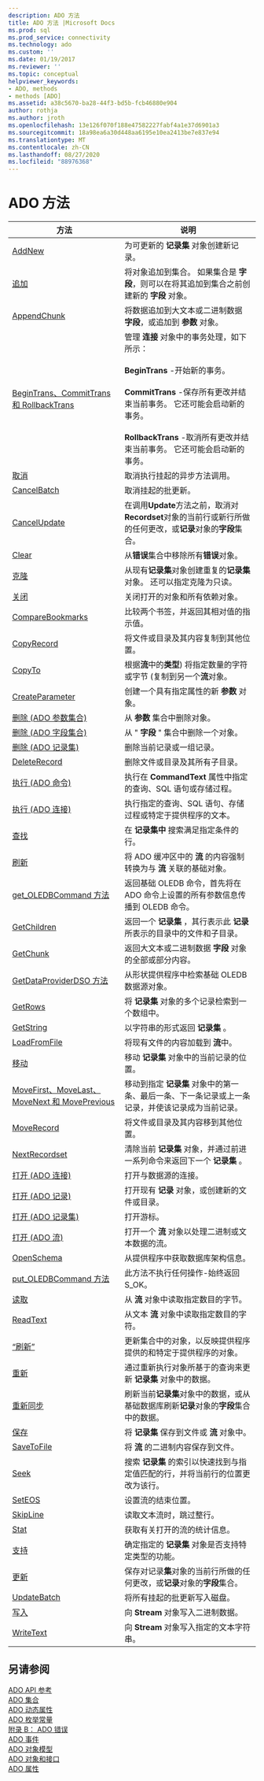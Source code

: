 ```yaml
---
description: ADO 方法
title: ADO 方法 |Microsoft Docs
ms.prod: sql
ms.prod_service: connectivity
ms.technology: ado
ms.custom: ''
ms.date: 01/19/2017
ms.reviewer: ''
ms.topic: conceptual
helpviewer_keywords:
- ADO, methods
- methods [ADO]
ms.assetid: a38c5670-ba28-44f3-bd5b-fcb46880e904
author: rothja
ms.author: jroth
ms.openlocfilehash: 13e126f070f188e47582227fabf4a1e37d6901a3
ms.sourcegitcommit: 18a98ea6a30d448aa6195e10ea2413be7e837e94
ms.translationtype: MT
ms.contentlocale: zh-CN
ms.lasthandoff: 08/27/2020
ms.locfileid: "88976368"
---
```

# <a name="ado-methods"></a>ADO 方法

|方法|说明|  
|-|-|  
|[AddNew](./addnew-method-ado.md)|为可更新的 **记录集** 对象创建新记录。|  
|[追加](./append-method-ado.md)|将对象追加到集合。 如果集合是 **字段**，则可以在将其追加到集合之前创建新的 **字段** 对象。|  
|[AppendChunk](./appendchunk-method-ado.md)|将数据追加到大文本或二进制数据 **字段**，或追加到 **参数** 对象。|  
|[BeginTrans、CommitTrans 和 RollbackTrans](./begintrans-committrans-and-rollbacktrans-methods-ado.md)|管理 **连接** 对象中的事务处理，如下所示：<br /><br /> **BeginTrans** -开始新的事务。<br /><br /> **CommitTrans** -保存所有更改并结束当前事务。 它还可能会启动新的事务。<br /><br /> **RollbackTrans** -取消所有更改并结束当前事务。 它还可能会启动新的事务。|  
|[取消](./cancel-method-ado.md)|取消执行挂起的异步方法调用。|  
|[CancelBatch](./cancelbatch-method-ado.md)|取消挂起的批更新。|  
|[CancelUpdate](./cancelupdate-method-ado.md)|在调用**Update**方法之前，取消对**Recordset**对象的当前行或新行所做的任何更改，或**记录**对象的**字段**集合。|  
|[Clear](./clear-method-ado.md)|从**错误**集合中移除所有**错误**对象。|  
|[克隆](./clone-method-ado.md)|从现有**记录集**对象创建重复的**记录集**对象。 还可以指定克隆为只读。|  
|[关闭](./close-method-ado.md)|关闭打开的对象和所有依赖对象。|  
|[CompareBookmarks](./comparebookmarks-method-ado.md)|比较两个书签，并返回其相对值的指示值。|  
|[CopyRecord](./copyrecord-method-ado.md)|将文件或目录及其内容复制到其他位置。|  
|[CopyTo](./copyto-method-ado.md)|根据**流**中的**类型**) 将指定数量的字符或字节 (复制到另一个**流**对象。|  
|[CreateParameter](./createparameter-method-ado.md)|创建一个具有指定属性的新 **参数** 对象。|  
|[删除 (ADO 参数集合) ](./delete-method-ado-parameters-collection.md)|从 **参数** 集合中删除对象。|  
|[删除 (ADO 字段集合) ](./delete-method-ado-fields-collection.md)|从 " **字段** " 集合中删除一个对象。|  
|[删除 (ADO 记录集) ](./delete-method-ado-recordset.md)|删除当前记录或一组记录。|  
|[DeleteRecord](./deleterecord-method-ado.md)|删除文件或目录及其所有子目录。|  
|[执行 (ADO 命令) ](./execute-method-ado-command.md)|执行在 **CommandText** 属性中指定的查询、SQL 语句或存储过程。|  
|[执行 (ADO 连接) ](./execute-method-ado-connection.md)|执行指定的查询、SQL 语句、存储过程或特定于提供程序的文本。|  
|[查找](./find-method-ado.md)|在 **记录集中** 搜索满足指定条件的行。|  
|[刷新](./flush-method-ado.md)|将 ADO 缓冲区中的 **流** 的内容强制转换为与 **流** 关联的基础对象。|  
|[get_OLEDBCommand 方法](./get-oledbcommand-method.md)|返回基础 OLEDB 命令，首先将在 ADO 命令上设置的所有参数信息传播到 OLEDB 命令。|  
|[GetChildren](./getchildren-method-ado.md)|返回一个 **记录集** ，其行表示此 **记录**所表示的目录中的文件和子目录。|  
|[GetChunk](./getchunk-method-ado.md)|返回大文本或二进制数据 **字段** 对象的全部或部分内容。|  
|[GetDataProviderDSO 方法](./getdataproviderdso-method.md)|从形状提供程序中检索基础 OLEDB 数据源对象。|  
|[GetRows](./getrows-method-ado.md)|将 **记录集** 对象的多个记录检索到一个数组中。|  
|[GetString](./getstring-method-ado.md)|以字符串的形式返回 **记录集** 。|  
|[LoadFromFile](./loadfromfile-method-ado.md)|将现有文件的内容加载到 **流**中。|  
|[移动](./move-method-ado.md)|移动 **记录集** 对象中的当前记录的位置。|  
|[MoveFirst、MoveLast、MoveNext 和 MovePrevious](./movefirst-movelast-movenext-and-moveprevious-methods-ado.md)|移动到指定 **记录集** 对象中的第一条、最后一条、下一条记录或上一条记录，并使该记录成为当前记录。|  
|[MoveRecord](./moverecord-method-ado.md)|将文件或目录及其内容移到其他位置。|  
|[NextRecordset](./nextrecordset-method-ado.md)|清除当前 **记录集** 对象，并通过前进一系列命令来返回下一个 **记录集** 。|  
|[打开 (ADO 连接) ](./open-method-ado-connection.md)|打开与数据源的连接。|  
|[打开 (ADO 记录) ](./open-method-ado-record.md)|打开现有 **记录** 对象，或创建新的文件或目录。|  
|[打开 (ADO 记录集) ](./open-method-ado-recordset.md)|打开游标。|  
|[打开 (ADO 流) ](./open-method-ado-stream.md)|打开一个 **流** 对象以处理二进制或文本数据的流。|  
|[OpenSchema](./openschema-method.md)|从提供程序中获取数据库架构信息。|  
|[put_OLEDBCommand 方法](./put-oledbcommand-method.md)|此方法不执行任何操作-始终返回 S_OK。|  
|[读取](./read-method.md)|从 **流** 对象中读取指定数目的字节。|  
|[ReadText](./readtext-method.md)|从文本 **流** 对象中读取指定数目的字符。|  
|[“刷新”](./refresh-method-ado.md)|更新集合中的对象，以反映提供程序提供的和特定于提供程序的对象。|  
|[重新](./requery-method.md)|通过重新执行对象所基于的查询来更新 **记录集** 对象中的数据。|  
|[重新同步](./resync-method.md)|刷新当前**记录集**对象中的数据，或从基础数据库刷新**记录**对象的**字段**集合中的数据。|  
|[保存](./save-method.md)|将 **记录集** 保存到文件或 **流** 对象中。|  
|[SaveToFile](./savetofile-method.md)|将 **流** 的二进制内容保存到文件。|  
|[Seek](./seek-method.md)|搜索 **记录集** 的索引以快速找到与指定值匹配的行，并将当前行的位置更改为该行。|  
|[SetEOS](./seteos-method.md)|设置流的结束位置。|  
|[SkipLine](./skipline-method.md)|读取文本流时，跳过整行。|  
|[Stat](./stat-method.md)|获取有关打开的流的统计信息。|  
|[支持](./supports-method.md)|确定指定的 **记录集** 对象是否支持特定类型的功能。|  
|[更新](./update-method.md)|保存对记录**集**对象的当前行所做的任何更改，或**记录**对象的**字段**集合。|  
|[UpdateBatch](./updatebatch-method.md)|将所有挂起的批更新写入磁盘。|  
|[写入](./write-method.md)|向 **Stream** 对象写入二进制数据。|  
|[WriteText](./writetext-method.md)|向 **Stream** 对象写入指定的文本字符串。|  
  
## <a name="see-also"></a>另请参阅  
 [ADO API 参考](./ado-api-reference.md)   
 [ADO 集合](./ado-collections.md)   
 [ADO 动态属性](./ado-dynamic-properties.md)   
 [ADO 枚举常量](./ado-enumerated-constants.md)   
 [附录 B： ADO 错误](../../guide/appendixes/appendix-b-ado-errors.md)   
 [ADO 事件](./ado-events.md)   
 [ADO 对象模型](./ado-object-model.md)   
 [ADO 对象和接口](./ado-objects-and-interfaces.md)   
 [ADO 属性](./ado-properties.md)